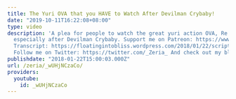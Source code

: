 ```yaml
---
title: The Yuri OVA that you HAVE to Watch After Devilman Crybaby!
date: "2019-10-11T16:22:08+08:00"
type: video
description: 'A plea for people to watch the great yuri action OVA, Re: Cutie Honey,
  especially after Devilman Crybaby. Support me on Patreon: https://www.patreon.com/Zeria
  Transcript: https://floatingintobliss.wordpress.com/2018/01/22/script-the-yuri-ova-that-you-have-to-watch-after-devilman-crybaby/
  Follow me on Twitter: https://twitter.com/_Zeria_ And check out my blog: https://floatingintobliss.wordpress.com/'
publishdate: "2018-01-22T15:00:03.000Z"
url: /zeria/_wUHjNCzaCo/
providers:
  youtube:
    id: _wUHjNCzaCo
---
```

